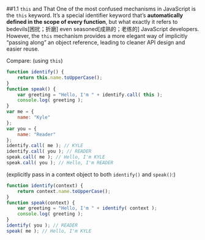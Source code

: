 ##1.1 ``this`` and That
One of the most confused mechanisms in JavaScript is the ``this`` keyword. It’s a special identifier keyword that’s **automatically defined in the scope of every function**, but what exactly it refers to bedevils[困扰；折磨] even seasoned[成熟的；老练的] JavaScript developers.
However, the ``this`` mechanism provides a more elegant way of implicitly “passing along” an object reference, leading to cleaner API design and easier reuse.

Compare:
(using ``this``)
```javascript
function identify() {
    return this.name.toUpperCase();
}
function speak() {
    var greeting = "Hello, I'm " + identify.call( this );
    console.log( greeting );
}
var me = {
    name: "Kyle"
};
var you = {
    name: "Reader"
};
identify.call( me ); // KYLE
identify.call( you ); // READER
speak.call( me ); // Hello, I'm KYLE
speak.call( you ); // Hello, I'm READER
```
(explicitly pass in a context object to both ``identify()`` and ``speak()``:)
```javascript
function identify(context) {
    return context.name.toUpperCase();
}
function speak(context) {
    var greeting = "Hello, I'm " + identify( context );
    console.log( greeting );
}
identify( you ); // READER
speak( me ); // Hello, I'm KYLE
```